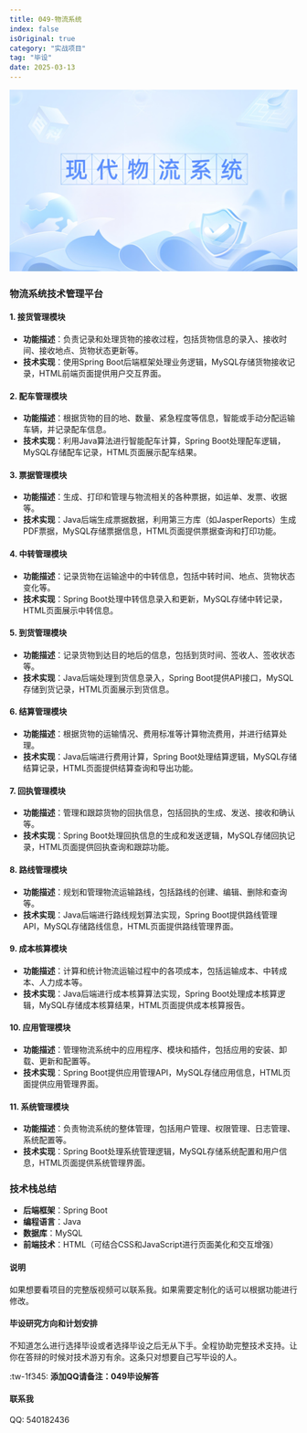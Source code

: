 ```yaml
---
title: 049-物流系统
index: false
isOriginal: true
category: "实战项目"
tag: "毕设"
date: 2025-03-13
---
```


![](./049.png)

### 物流系统技术管理平台

#### 1. **接货管理模块**
- **功能描述**：负责记录和处理货物的接收过程，包括货物信息的录入、接收时间、接收地点、货物状态更新等。
- **技术实现**：使用Spring Boot后端框架处理业务逻辑，MySQL存储货物接收记录，HTML前端页面提供用户交互界面。

#### 2. **配车管理模块**
- **功能描述**：根据货物的目的地、数量、紧急程度等信息，智能或手动分配运输车辆，并记录配车信息。
- **技术实现**：利用Java算法进行智能配车计算，Spring Boot处理配车逻辑，MySQL存储配车记录，HTML页面展示配车结果。

#### 3. **票据管理模块**
- **功能描述**：生成、打印和管理与物流相关的各种票据，如运单、发票、收据等。
- **技术实现**：Java后端生成票据数据，利用第三方库（如JasperReports）生成PDF票据，MySQL存储票据信息，HTML页面提供票据查询和打印功能。

#### 4. **中转管理模块**
- **功能描述**：记录货物在运输途中的中转信息，包括中转时间、地点、货物状态变化等。
- **技术实现**：Spring Boot处理中转信息录入和更新，MySQL存储中转记录，HTML页面展示中转信息。

#### 5. **到货管理模块**
- **功能描述**：记录货物到达目的地后的信息，包括到货时间、签收人、签收状态等。
- **技术实现**：Java后端处理到货信息录入，Spring Boot提供API接口，MySQL存储到货记录，HTML页面展示到货信息。

#### 6. **结算管理模块**
- **功能描述**：根据货物的运输情况、费用标准等计算物流费用，并进行结算处理。
- **技术实现**：Java后端进行费用计算，Spring Boot处理结算逻辑，MySQL存储结算记录，HTML页面提供结算查询和导出功能。

#### 7. **回执管理模块**
- **功能描述**：管理和跟踪货物的回执信息，包括回执的生成、发送、接收和确认等。
- **技术实现**：Spring Boot处理回执信息的生成和发送逻辑，MySQL存储回执记录，HTML页面提供回执查询和跟踪功能。

#### 8. **路线管理模块**
- **功能描述**：规划和管理物流运输路线，包括路线的创建、编辑、删除和查询等。
- **技术实现**：Java后端进行路线规划算法实现，Spring Boot提供路线管理API，MySQL存储路线信息，HTML页面提供路线管理界面。

#### 9. **成本核算模块**
- **功能描述**：计算和统计物流运输过程中的各项成本，包括运输成本、中转成本、人力成本等。
- **技术实现**：Java后端进行成本核算算法实现，Spring Boot处理成本核算逻辑，MySQL存储成本核算结果，HTML页面提供成本核算报告。

#### 10. **应用管理模块**
- **功能描述**：管理物流系统中的应用程序、模块和插件，包括应用的安装、卸载、更新和配置等。
- **技术实现**：Spring Boot提供应用管理API，MySQL存储应用信息，HTML页面提供应用管理界面。

#### 11. **系统管理模块**
- **功能描述**：负责物流系统的整体管理，包括用户管理、权限管理、日志管理、系统配置等。
- **技术实现**：Spring Boot处理系统管理逻辑，MySQL存储系统配置和用户信息，HTML页面提供系统管理界面。

### 技术栈总结
- **后端框架**：Spring Boot
- **编程语言**：Java
- **数据库**：MySQL
- **前端技术**：HTML（可结合CSS和JavaScript进行页面美化和交互增强）

#### 说明
如果想要看项目的完整版视频可以联系我。如果需要定制化的话可以根据功能进行修改。

#### 毕设研究方向和计划安排
不知道怎么进行选择毕设或者选择毕设之后无从下手。全程协助完整技术支持。让你在答辩的时候对技术游刃有余。这条只对想要自己写毕设的人。

:tw-1f345: **添加QQ请备注：049毕设解答**

#### 联系我
QQ: 540182436
